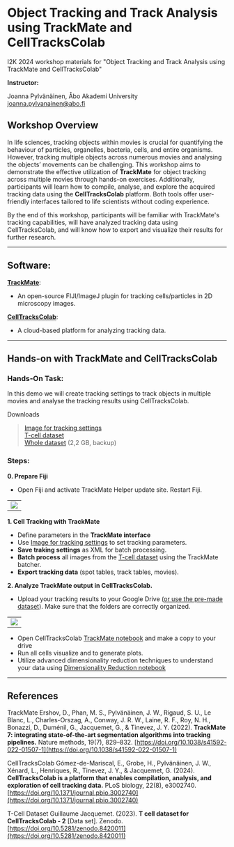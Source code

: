 # Object Tracking and Track Analysis using TrackMate and CellTracksColab

I2K 2024 workshop materials for "Object Tracking and Track Analysis using TrackMate and CellTracksColab"

**Instructor:**

Joanna Pylvänäinen, Åbo Akademi University  
joanna.pylvanainen@abo.fi  

## Workshop Overview

In life sciences, tracking objects within movies is crucial for quantifying the behaviour of particles, organelles, bacteria, cells, and entire organisms. However, tracking multiple objects across numerous movies and analysing the objects’ movements can be challenging. This workshop aims to demonstrate the effective utilization of **TrackMate** for object tracking across multiple movies through hands-on exercises. Additionally, participants will learn how to compile, analyse, and explore the acquired tracking data using the **CellTracksColab** platform. Both tools offer user-friendly interfaces tailored to life scientists without coding experience.

By the end of this workshop, participants will be familiar with TrackMate's tracking capabilities, will have analyzed tracking data using CellTracksColab, and will know how to export and visualize their results for further research.

---

## Software:
[**TrackMate**](https://imagej.net/plugins/trackmate/): <br>
-  An open-source FIJI/ImageJ plugin for tracking cells/particles in 2D microscopy images. 

[**CellTracksColab**](https://github.com/CellMigrationLab/CellTracksColab): <br> 
- A cloud-based platform for analyzing tracking data.

---

## Hands-on with TrackMate and CellTracksColab

### Hands-On Task:
In this demo we will create tracking settings to track objects in multiple movies and analyse the tracking results using CellTracksColab. 

Downloads

> [Image for tracking settings](https://abofi-my.sharepoint.com/:i:/g/personal/joanna_pylvanainen_abo_fi/ERvu_iiIWvBMo2Bnrk9bf7kB69vlmMwmCKNbxbDaP-1APQ?e=yqmxpc) <br>
> [T-cell dataset](https://abofi-my.sharepoint.com/:f:/g/personal/joanna_pylvanainen_abo_fi/Eqq_uT6T5pNAsGPt6wKYlAQBTnQx4cxu6uAGb2SmiyFSlQ?e=kDtrcc) <br>
> [Whole dataset](https://abofi-my.sharepoint.com/:f:/g/personal/joanna_pylvanainen_abo_fi/EmFrrkXC_R5Fq5rMFkBmmoABJQXFpE7kwXQ9z1lOYh_-OA?e=CIe7rj) (2,2 GB, backup)

### Steps:

**0. Prepare Fiji**
- Open Fiji and activate TrackMate Helper update site. Restart Fiji.

<table>
  <tr>
    <td><img src="https://github.com/user-attachments/assets/bf27c70c-6ba2-4c3a-9ec3-a878563eae7e" /></td>
  </tr>
</table>


**1. Cell Tracking with TrackMate**
- Define parameters in the **TrackMate interface**
- Use [Image for tracking settings](https://abofi-my.sharepoint.com/:i:/g/personal/joanna_pylvanainen_abo_fi/ERvu_iiIWvBMo2Bnrk9bf7kB69vlmMwmCKNbxbDaP-1APQ?e=yqmxpc) to set tracking parameters.
- **Save traking settings** as XML for batch processing.
- **Batch process** all images from the [T-cell dataset](https://abofi-my.sharepoint.com/:f:/g/personal/joanna_pylvanainen_abo_fi/Eqq_uT6T5pNAsGPt6wKYlAQBTnQx4cxu6uAGb2SmiyFSlQ?e=kDtrcc) using the TrackMate batcher.
- **Export tracking data** (spot tables, track tables, movies).

**2. Analyze TrackMate output in CellTracksColab.**

- Upload your tracking results to your Google Drive ([or use the pre-made dataset](https://abofi-my.sharepoint.com/:f:/g/personal/joanna_pylvanainen_abo_fi/EsvL0faXSb1BgtheKIK3phkBnvuCTzr05fXij3fDO7i_Hw?e=vVPtho)). Make sure that the folders are correctly organized.

<table>
  <tr>
    <td><img src="https://github.com/user-attachments/assets/30d5f2dc-125b-462e-a063-66c18a1763ee" /></td>
  </tr>
</table>

- Open CellTracksColab [TrackMate notebook](https://colab.research.google.com/github/guijacquemet/CellTracksColab/blob/main/Notebook/CellTracksColab_TrackMate.ipynb) and make a copy to your drive 
- Run all cells visualize and to generate plots.
- Utilize advanced dimensionality reduction techniques to understand your data using [Dimensionality Reduction notebook](https://colab.research.google.com/github/guijacquemet/CellTracksColab/blob/main/Notebook/CellTracksColab_Dimensionality_Reduction.ipynb) 

---

## References
TrackMate
Ershov, D., Phan, M. S., Pylvänäinen, J. W., Rigaud, S. U., Le Blanc, L., Charles-Orszag, A., Conway, J. R. W., Laine, R. F., Roy, N. H., Bonazzi, D., Duménil, G., Jacquemet, G., & Tinevez, J. Y. (2022). **TrackMate 7: integrating state-of-the-art segmentation algorithms into tracking pipelines.** Nature methods, 19(7), 829–832. [https://doi.org/10.1038/s41592-022-01507-1](https://doi.org/10.1038/s41592-022-01507-1)

CellTracksColab
Gómez-de-Mariscal, E., Grobe, H., Pylvänäinen, J. W., Xénard, L., Henriques, R., Tinevez, J. Y., & Jacquemet, G. (2024). **CellTracksColab is a platform that enables compilation, analysis, and exploration of cell tracking data.** PLoS biology, 22(8), e3002740. [https://doi.org/10.1371/journal.pbio.3002740](https://doi.org/10.1371/journal.pbio.3002740)

T-Cell Dataset
Guillaume Jacquemet. (2023). **T cell dataset for CellTracksColab - 2** [Data set]. Zenodo. [https://doi.org/10.5281/zenodo.8420011](https://doi.org/10.5281/zenodo.8420011)
